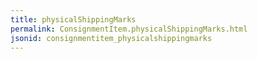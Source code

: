 ```yaml
---
title: physicalShippingMarks
permalink: ConsignmentItem.physicalShippingMarks.html
jsonid: consignmentitem_physicalshippingmarks
---
```

